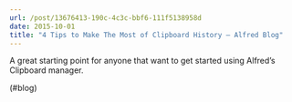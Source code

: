 ```yaml
---
url: /post/13676413-190c-4c3c-bbf6-111f5138958d
date: 2015-10-01
title: "4 Tips to Make The Most of Clipboard History – Alfred Blog"
---
```


A great starting point for anyone that want to get started using Alfred&#8217;s Clipboard manager.



(#blog)